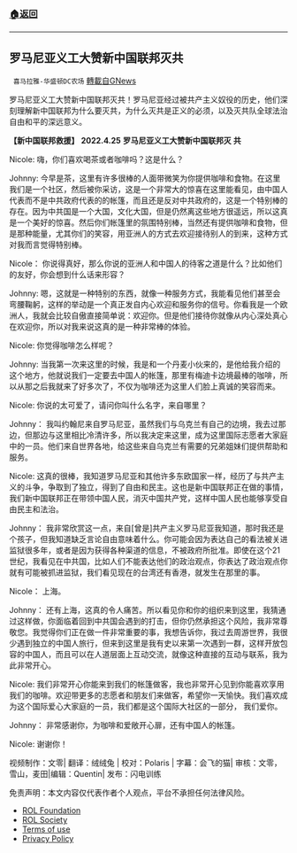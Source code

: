 ###  [:house:返回](README.md)
---


## 罗马尼亚义工大赞新中国联邦灭共
` 喜马拉雅-华盛顿DC农场` [轉載自GNews](https://gnews.org/zh-hans/2444564/)

罗马尼亚义工大赞新中国联邦灭共！罗马尼亚经过被共产主义奴役的历史，他们深刻理解新中国联邦为什么要灭共，为什么灭共是正义的必须，以及灭共队全球法治自由和平的深远意义。
  
**【新中国联邦救援】** **2022.4.25** **罗马尼亚义工大赞新中国联邦灭** **共**
 
Nicole: 嗨，你们喜欢喝茶或者咖啡吗？这是什么？
 
Johnny: 今早是茶，这里有许多很棒的人面带微笑为你提供咖啡和食物。在这里我们是一个社区，然后被你采访，这是一个非常大的惊喜在这里能看见，由中国人代表而不是中共政府代表的的帐篷，而且还是反对中共政府的，这是一个特别棒的存在。因为中共国是一个大国，文化大国，但是仍然离这些地方很遥远，所以这真是一个美好的惊喜。然后你们帐篷里的氛围特别棒，当然还有提供咖啡和食物，但是那种能量，尤其你们的笑容，用亚洲人的方式去欢迎接待别人的到来，这种方式对我而言觉得特别棒。
 
Nicole： 你说得真好，那么你说的亚洲人和中国人的待客之道是什么？比如他们的友好，你会想到什么话来形容？
 
Johnny: 嗯，这就是一种特别的东西，就像一种服务方式，我能看见他们甚至会弯腰鞠躬，这样的举动是一个真正发自内心欢迎和服务你的信号。你看我是一个欧洲人，我就会比较自傲直接简单说：欢迎你。但是他们接待你就像从内心深处真心在欢迎你，所以对我来说这真的是一种非常棒的体验。
 
Nicole: 你觉得咖啡怎么样呢？
 
Johnny: 当我第一次来这里的时候，我是和一个丹麦小伙来的，是他给我介绍的这个地方，他就说我们一定要去中国人的帐篷，那里有梅迪卡边境最棒的咖啡，所以从那之后我就来了好多次了，不仅为咖啡还为这里人们脸上真诚的笑容而来。
 
Nicole: 你说的太可爱了，请问你叫什么名字，来自哪里？
 
Johnny： 我叫约翰尼来自罗马尼亚，虽然我们与乌克兰有自己的边境，我去过那边，但那边与这里相比冷清许多，所以我决定来这里，成为这里国际志愿者大家庭中的一员。他们来自世界各地，给这些来自乌克兰有需要的兄弟姐妹们提供帮助和服务。
 
Nicole: 这真的很棒，我知道罗马尼亚和其他许多东欧国家一样，经历了与共产主义的斗争，争取到了独立，得到了自由和民主。这也是新中国联邦正在做的事情，我们新中国联邦正在带领中国人民，消灭中国共产党，这样中国人民也能够享受自由民主和法治。
 
Johnny： 我非常欣赏这一点，来自[曾是]共产主义罗马尼亚我知道，那时我还是个孩子，但我知道缺乏言论自由意味着什么。你可能会因为表达自己的看法被关进监狱很多年，或者是因为获得各种渠道的信息，不被政府所批准。即使在这个21世纪，我看见在中共国，比如人们不能表达他们的政治观点，你表达了政治观点你就有可能被抓进监狱，我们看见现在的台湾还有香港，就发生在那里的事。
 
Nicole： 上海。
 
Johnny： 还有上海，这真的令人痛苦。所以看见你和你的组织来到这里，我猜通过这样做，你面临着回到中共国会遇到的打击，但你仍然承担这个风险，我非常尊敬您。我觉得你们正在做一件非常重要的事，我想告诉你，我过去周游世界，我很少遇到独立的中国人旅行，但来到这里是我有史以来第一次遇到一群，这样开放包容的中国人，而且可以在人道层面上互动交流，就像这种直接的互动与联系，我为此非常开心。
 
Nicole: 我们非常开心你能来到我们的帐篷做客，我也非常开心见到你能喜欢享用我们的咖啡。欢迎带更多的志愿者和朋友们来做客，希望你一天愉快。我们喜欢成为这个国际爱心大家庭的一员，我们都是这个国际大社区的一部分， 我们爱你。
 
Johnny： 非常感谢你，为咖啡和爱敞开心扉，还有中国人的帐篷。
 
Nicole: 谢谢你！

视频制作：文零| 翻译：绒绒兔 | 校对：Polaris | 字幕：会飞的猫| 审核：文零，雪山，麦田|编辑：Quentin| 发布：闪电训练

免责声明：本文内容仅代表作者个人观点，平台不承担任何法律风险。
  
- [ROL Foundation](https://rolfoundation.org/)
- [ROL Society](https://rolsociety.org/)
- [Terms of use](https://gnews.org/terms-of-use-3/)
- [Privacy Policy](https://gnews.org/privacy-policy/)
